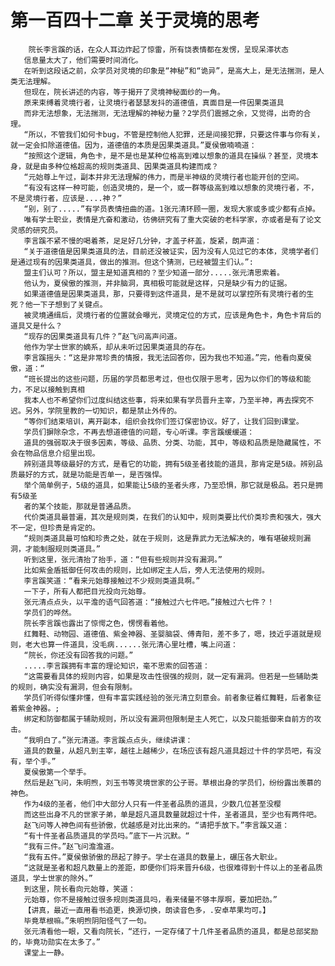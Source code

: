 # 第一百四十二章 关于灵境的思考
        院长李言蹊的话，在众人耳边炸起了惊雷，所有饶表情都在发愣，呈现呆滞状态
       信息量太大了，他们需要时间消化。
       在听到这段话之前，众学员对灵境的印象是“神秘”和“诡异”，是高大上，是无法揣测，是人类无法理解。
       但现在，院长讲述的内容，等于揭开了灵境神秘面纱的一角。
       原来束缚着灵境行者，让灵境行者瑟瑟发抖的道德值，真面目是一件因果类道具
       而非无法想象，无法揣测，无法理解的神秘力量？2学员们震撼之余，又觉得，出奇的合理。
       “所以，不管我们如何卡bug，不管是控制他人犯罪，还是间接犯罪，只要这件事与你有关，就一定会扣除道德值。因为，道德值的本质是因果类道具。”夏侯傲喃喃道：
       “按照这个逻辑，角色卡，是不是也是某种位格高到难以想象的道具在操纵？甚至，灵境本身，就是由多种位格超高的规则类道具、因果类道具构建而成？
       “元始尊上午过，副本并非无法理解的伟力，而是半神级的灵境行者也能开创的空间。
       “有没有这样一种可能，创造灵境的，是一个，或一群等级高到难以想象的灵境行者，不，不是灵境行者，应该是....神？”
       “别，别了.....”有学员表情扭曲的道。1张元清环顾一圈，发现大家或多或少都有点掉。
       唯有学士职业，表情是亢奋和激动，彷佛研究有了重大突破的老科学家，亦或者是有了论文灵感的研究员。
       李言蹊不紧不慢的喝着茶，足足好几分钟，才盖子杯盖，旋紧，朗声道：
       “关于道德值是因果类道具的法，目前还没被证实，因为没有人见过它的本体，灵境学者们是通过现有的因果类道具，做出的推测。但这个猜测，已经被盟主们认。”:
       盟主们认可？所以，盟主是知道真相的？至少知道一部分.....张元清思索着。
       他认为，夏侯傲的推测，并非脑洞，真相极可能就是这样，只是缺少有力的证据。
       如果道德值是因果类道具，那，只要得到这件道具，是不是就可以掌控所有灵境行者的生死？他一下子想到了关键点。
       被灵境通缉后，灵境行者的位置就会曝光，灵境定位的方式，应该是角色卡，角色卡背后的道具又是什么？
       “现存的因果类道具有几件？”赵飞问高声问道。
       他作为学士世家的嫡系，却从未听过因果类道具的存在。
       李言蹊摇头：“这是非常珍贵的情报，我无法回答你，因为我也不知道。”完，他看向夏侯傲，道：“
       “班长提出的这些问题，历届的学员都思考过，但也仅限于思考，因为以你们的等级和能力，不足以接触到真相
       我本人也不希望你们过度纠结这些事，将来如果有学员晋升主宰，乃至半神，再去探究不迟。另外，学院里教的一切知识，都是禁止外传的。
       “等你们结束培训，离开副本，组织会找你们签订保密协议。好了，让我们回到课堂。
       学员们摒除杂念，不再去想道德值的问题，专心听课。李言蹊缓缓道：
       道具的强弱取决于很多因素，等级、品质、分类、功能，其中，等级和品质是隐藏属性，不会在物品信息介绍里出现。
       辨别道具等级最好的方式，是看它的功能，拥有5级圣者技能的道具，那肯定是5级。辨别品质最好的方式，就是功能是否单一，是否强悍。
       举个简单例子，5级的道具，如果能让5级的圣者头疼，乃至恐惧，那它就是极品。若只是拥有5级圣
       者的某个技能，那就是普通品质。
       代价类道具最普遍，其次是规则类，在我们的认知中，规则类要比代价类珍贵和强大，强大不一定，但珍贵是肯定的。
       “规则类道具最可怕和珍贵之处，就在于规则，这是靠武力无法解决的，唯有堪破规则漏洞，才能制服规则类道具。”
       听到这里，张元清抬了抬手，道：“但有些规则并没有漏洞。”
       比如紫金盾抵御任何攻击的规则，比如绑定主人后，旁人无法使用的规则。
       李言蹊笑道：“看来元始尊接触过不少规则类道具啊。”
       一下子，所有人都把目光投向元始尊。
       张元清点点头，以平澹的语气回答道：“接触过六七件吧。”接触过六七件？！
       学员们的哗然。
       院长李言蹊也露出了惊愕之色，愣愣看着他。
       红舞鞋、动物园、道德值、紫金神器、圣婴脑袋、傅青阳，差不多了，嗯，技近乎道就是规则，老大也算一件道具，没毛病......张元清心里吐槽，嘴上问道：
       “院长，你还没有回答我的问题。”
       .....李言蹊拥有丰富的理论知识，毫不思索的回答道：
       “这需要看具体的规则内容，如果是攻击性很强的规则，就一定有漏洞。但若是一些辅助类的规则，确实没有漏洞，但会有限制。
       学员们听得似懂非懂，但有丰富实践经验的张元清立刻意会。前者象征着红舞鞋，后者象征着紫金神器。;
       绑定和防御都属于辅助规则，所以没有漏洞但限制是主人死亡，以及只能抵御来自前方的攻击。
       “我明白了。”张元清道。李言蹊点点头，继续讲课：
       道具的数量，从超凡到主宰，越往上越稀少，在场应该有超凡道具超过十件的学员吧，有没有，举个手。”
       夏侯傲第一个举手。
       然后是赵飞问，朱明煦，刘玉书等灵境世家的公子哥。草根出身的学员们，纷纷露出羡慕的神色。
       作为4级的圣者，他们中大部分人只有一件圣者品质的道具，少数几位甚至没樱
       而这些出身不凡的世家子弟，单是超凡道具数量就超过十件，圣者道具，至少也有两件吧。
       赵飞问等人神色间有些骄傲，优越感是对比出来的。“请把手放下。”李言蹊又道：
       “有十件圣者品质道具的学员吗。”底下一片沉默。“
       “我有三件。”赵飞问澹澹道。
       “我有五件。”夏侯傲骄傲的昂起了脖子。学士在道具的数量上，碾压各大职业。
       “这就是圣者和超凡数量上的差距，即便你们将来晋升6级，也很难得到十件以上的圣者品质道具，学士世家的除外。”
       到这里，院长看向元始尊，笑道：
       元始尊，你不是接触过很多规则类道具吗，看来储量不够丰厚啊，要加把劲。”
       【讲真，最近一直用看书追更，换源切换，朗读音色多，.安卓苹果均可。】
       毕竟草根嘛。”朱明煦阴阳怪气了一句。
       张元清看他一眼，又看向院长，“还行，一定存储了十几件圣者品质的道具，都是总部奖励的，毕竟功勋实在太多了。”
       课堂上一静。